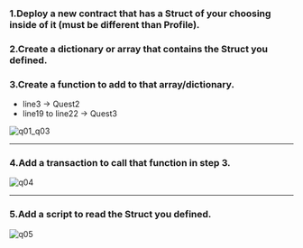 ### 1.Deploy a new contract that has a Struct of your choosing inside of it (must be different than Profile).

### 2.Create a dictionary or array that contains the Struct you defined.

### 3.Create a function to add to that array/dictionary.

- line3 -> Quest2
- line19 to line22 -> Quest3

![q01_q03](https://user-images.githubusercontent.com/104469719/166854859-d698b069-e899-49dd-8b55-0996ef370f5a.PNG)


---
### 4.Add a transaction to call that function in step 3.

![q04](https://user-images.githubusercontent.com/104469719/166854867-6edd4441-ced6-4f9b-8ec8-2cbe4c09f272.PNG)

---
### 5.Add a script to read the Struct you defined.


![q05](https://user-images.githubusercontent.com/104469719/166854873-7eee7c00-1022-4865-8599-e9c444a381b6.PNG)

